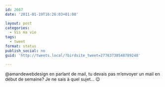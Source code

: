 ```yaml
---
id: 2667
date: '2011-01-19T16:26:03+01:00'

layout: post
categories:
  - Vis ma vie
tags:
  - tweet
format: status
publish_social: no
guid: 'http://tweets.local/?birdsite_tweet=27763730548789248'

---
```


@amandewebdesign en parlant de mail, tu devais pas m’envoyer un mail en début de semaine? Je ne sais à quel sujet… 😉
